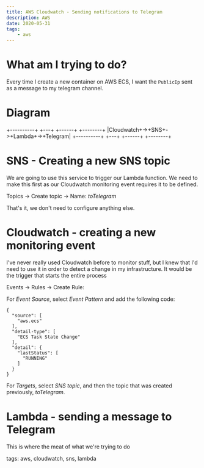 ```yaml
---
title: AWS Cloudwatch - Sending notifications to Telegram
description: AWS
date: 2020-05-31
tags:
    - aws
---
```


# What am I trying to do?

Every time I create a new container on AWS ECS, I want the `PublicIp` sent as a
message to my telegram channel.

# Diagram

+----------+  +---+  +------+  +--------+
|Cloudwatch+->+SNS+->+Lambda+->+Telegram|
+----------+  +---+  +------+  +--------+

# SNS - Creating a new SNS topic

We are going to use this service to trigger our Lambda function. We need to make
this first as our Cloudwatch monitoring event requires it to be defined.

Topics -> Create topic -> Name: *toTelegram*

That's it, we don't need to configure anything else.

# Cloudwatch - creating a new monitoring event

I've never really used Cloudwatch before to monitor stuff, but I knew that I'd
need to use it in order to detect a change in my infrastructure. It would be the
trigger that starts the entire process

Events -> Rules -> Create Rule:

For _Event Source_, select _Event Pattern_ and add the following code:
```
{
  "source": [
    "aws.ecs"
  ],
  "detail-type": [
    "ECS Task State Change"
  ],
  "detail": {
    "lastStatus": [
      "RUNNING"
    ]
  }
}
```

For _Targets_, select *SNS topic*, and then the topic that was created
previously, *toTelegram*.


# Lambda - sending a message to Telegram

This is where the meat of what we're trying to do



tags: aws, cloudwatch, sns, lambda